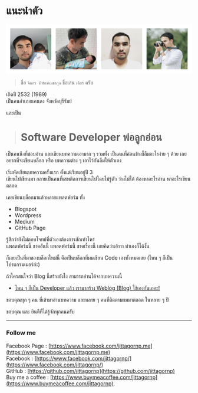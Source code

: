 # แนะนำตัว

![](/about/my-photos.png) 

> ชื่อ `จิตกร พิทักษ์เมธากุล` ชื่อเล่น `เดียร์` ครับ   
  
เกิดปี 2532 (1989)  
เป็นคนอำเภอแคนดง จังหวัดบุรีรัมย์  
  
และเป็น

<blockquote class="ui-blockquote-heading">
    <h1>Software Developer พ่อลูกอ่อน</h1>
</blockquote>  

เป็นคนนึงที่ชอบอ่าน และเขียนบทความเอามาก ๆ รวมทั้ง เป็นคนที่ค่อนข้างขี้ลืมอะไรง่าย ๆ ด้วย เลยอยากที่จะเขียนบล็อก หรือ บทความต่าง ๆ เอาไว้กันลืมให้ตัวเอง  
  
เริ่มหัดเขียนบทความครั้งแรก ตั้งแต่เรียนอยู่ปี 3   
เขียนไปเขียนมา กลายเป็นคนที่เสพติดการเขียนไปโดยไม่รู้ตัว  ว่างไม่ได้ ต้องหาอะไรอ่าน หาอะไรเขียนตลอด  

เคยเขียนบล็อกมาแล้วหลายแพลตฟอร์ม ทั้ง  
- Blogspot
- Wordpress
- Medium
- GitHub Page

รู้สึกว่ายังไม่ตอบโจทย์ที่ตัวเองต้องการสักเท่าไหร่   
แพลตฟอร์มนี้ ขาดอันนี้ แพลตฟอร์มนี้ ขาดเรื่องนี้ เลยคิดว่าเอ้าาา ทำเองก็ได้งั้น   
  
ก็เลยเป็นที่มาของบล็อกใหม่นี้ คือเป็นบล็อกที่ผมเขียน Code เองทั้งหมดเลย (ไหน ๆ ก็เป็นโปรแกรมเมอร์ล่ะ)   

ถ้าใครสนใจว่า Blog นี้สร้างยังไง สามารถอ่านได้จากบทความนี้

- [ไหน ๆ ก็เป็น Developer แล้ว เรามาสร้าง Weblog (Blog) ใช้เองกันเถอะ!](/blog/lets-make-your-blog/)
  
ขอบคุณทุก ๆ คน ที่เข้ามาอ่านบทความ และหลาย ๆ คนที่ติดตามผมมาตลอด ในหลาย ๆ ปี   
  
ขอบคุณ และ ยินดีที่ได้รู้จักทุกคนครับ   

---

### Follow me 

Facebook Page : [https://www.facebook.com/jittagornp.me](https://www.facebook.com/jittagornp.me)    
Facebook : [https://www.facebook.com/jittagornp/](https://www.facebook.com/jittagornp/)  
GitHub : [https://github.com/jittagornp](https://github.com/jittagornp)  
Buy me a coffee : [https://www.buymeacoffee.com/jittagornp](https://www.buymeacoffee.com/jittagornp). 





